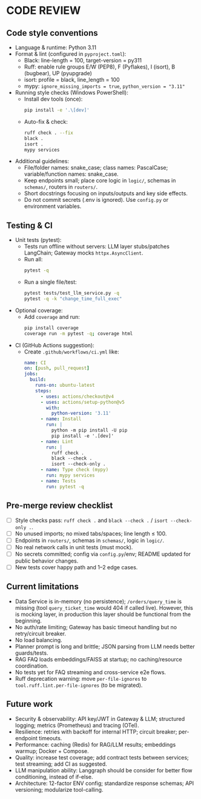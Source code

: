 # CODE REVIEW

## Code style conventions

- Language & runtime: Python 3.11
- Format & lint (configured in `pyproject.toml`):
  - Black: line-length = 100, target-version = py311
  - Ruff: enable rule groups E/W (PEP8), F (Pyflakes), I (isort), B (bugbear), UP (pyupgrade)
  - isort: profile = black, line_length = 100
  - mypy: `ignore_missing_imports = true`, `python_version = "3.11"`
- Running style checks (Windows PowerShell):
  - Install dev tools (once):
    ```bash
    pip install -e '.\[dev]'
    ```
  - Auto-fix & check:
    ```bash
    ruff check . --fix
    black .
    isort .
    mypy services
    ```
- Additional guidelines:
  - File/folder names: snake_case; class names: PascalCase; variable/function names: snake_case.
  - Keep endpoints small; place core logic in `logic/`, schemas in `schemas/`, routers in `routers/`.
  - Short docstrings focusing on inputs/outputs and key side effects.
  - Do not commit secrets (.env is ignored). Use `config.py` or environment variables.

## Testing & CI

- Unit tests (pytest):
  - Tests run offline without servers: LLM layer stubs/patches LangChain; Gateway mocks `httpx.AsyncClient`.
  - Run all:
    ```bash
    pytest -q
    ```
  - Run a single file/test:
    ```bash
    pytest tests/test_llm_service.py -q
    pytest -q -k "change_time_full_exec"
    ```
- Optional coverage:
  - Add `coverage` and run:
    ```bash
    pip install coverage
    coverage run -m pytest -q; coverage html
    ```
- CI (GitHub Actions suggestion):
  - Create `.github/workflows/ci.yml` like:
    ```yaml
    name: CI
    on: [push, pull_request]
    jobs:
      build:
        runs-on: ubuntu-latest
        steps:
          - uses: actions/checkout@v4
          - uses: actions/setup-python@v5
            with:
              python-version: '3.11'
          - name: Install
            run: |
              python -m pip install -U pip
              pip install -e '.[dev]'
          - name: Lint
            run: |
              ruff check .
              black --check .
              isort --check-only .
          - name: Type check (mypy)
            run: mypy services
          - name: Tests
            run: pytest -q
    ```

## Pre-merge review checklist

- [ ] Style checks pass: `ruff check .` and `black --check .` / `isort --check-only .`.
- [ ] No unused imports; no mixed tabs/spaces; line length ≤ 100.
- [ ] Endpoints in `routers/`, schemas in `schemas/`, logic in `logic/`.
- [ ] No real network calls in unit tests (must mock).
- [ ] No secrets committed; config via `config.py`/env; README updated for public behavior changes.
- [ ] New tests cover happy path and 1–2 edge cases.

## Current limitations

- Data Service is in-memory (no persistence); `/orders/query_time` is missing (tool `query_ticket_time` would 404 if called live). However, this is mocking layer, in production this layer should be functional from the beginning.
- No auth/rate limiting; Gateway has basic timeout handling but no retry/circuit breaker.
- No load balancing.
- Planner prompt is long and brittle; JSON parsing from LLM needs better guards/tests.
- RAG FAQ loads embeddings/FAISS at startup; no caching/resource coordination.
- No tests yet for FAQ streaming and cross-service e2e flows.
- Ruff deprecation warning: move `per-file-ignores` to `tool.ruff.lint.per-file-ignores` (to be migrated).

## Future work

- Security & observability: API key/JWT in Gateway & LLM; structured logging; metrics (Prometheus) and tracing (OTel).
- Resilience: retries with backoff for internal HTTP; circuit breaker; per-endpoint timeouts.
- Performance: caching (Redis) for RAG/LLM results; embeddings warmup; Docker + Compose.
- Quality: increase test coverage; add contract tests between services; test streaming; add CI as suggested.
- LLM manipulation ability: Langgraph should be consider for better flow conditioning, instead of if-else.
- Architecture: 12-factor ENV config; standardize response schemas; API versioning; modularize tool-calling.

